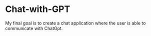 # Chat-with-GPT
My final goal is to create a chat application where the user is able to communicate with ChatGpt.
